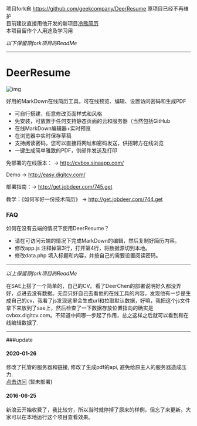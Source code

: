 项目fork自 https://github.com/geekcompany/DeerResume 
原项目已经不再维护  
目前建议直接用他开发的新项目[冷熊简历](http://cv.ftqq.com)  
本项目留作个人用途及学习用  

*以下保留原fork项目的ReadMe*

---

DeerResume
==========

![img](http://www.jobdeer.com/img/rd.png)

好用的MarkDown在线简历工具，可在线预览、编辑、设置访问密码和生成PDF

  - 可自行搭建，任意修改页面样式和风格
  - 免安装，可放置于任何支持静态页面的云和服务器（当然包括GitHub
  - 在线MarkDown编辑器+实时预览
  - 在浏览器中实时保存草稿
  - 支持阅读密码，您可以直接将网址和密码发送，供招聘方在线浏览
  - 一键生成简单雅致的PDF，供邮件发送及打印
  

免部署的在线版本： → http://cvbox.sinaapp.com/

Demo → http://easy.digitcv.com/  

部署指南：→ http://get.jobdeer.com/745.get


教学：《如何写好一份技术简历》 → http://get.jobdeer.com/744.get

### FAQ

如何在没有云端的情况下使用DeerResume？

- 请在可访问云端的情况下完成MarkDown的编辑，然后复制好简历内容。
- 修改app.js 注释掉第3行，打开第4行，将数据源切到本地。 
- 修改data.php 填入标题和内容，并按自己的需要设置阅读密码。

---

*以上保留原fork项目的ReadMe*

在SAE上搭了一个简单的，自己的CV。看了DeerChen的部署说明好久都没弄好，点进去没有数据。无奈只好自己去看他的在线工具的内容，发现他有一步是生成自己的cv，我看了js发现这里会生成url和拉取默认数据，好嘛，我把这个js文件拿下来放到了sae上，然后检查了一下数据存放位置指向的确实是cvbox.digitcv.com。不知道中间哪一步起了作用，总之这样之后就可以看到和在线编辑数据了.

---

###update  

#### 2020-01-26
修改了托管的服务器和链接, 修改了生成pdf的api, 避免给原主人的服务器造成压力.  
[点击访问](https://cv.hjhjw1991.com) (暂未部署)

#### 2016-06-25

新浪云开始收费了，我比较穷，所以当时就停掉了原来的样例，但忘了来更新。大家可以在本地运行这个项目查看效果。
